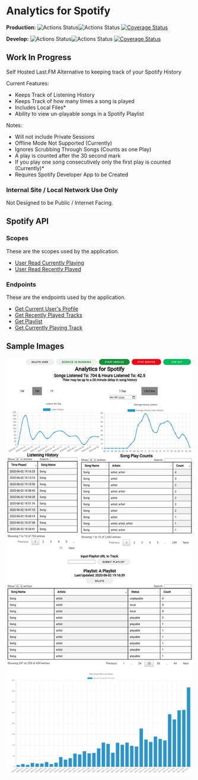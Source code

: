 # Analytics for Spotify

**Production:** ![Actions Status](https://github.com/ArthurVardevanyan/Analytics-for-Spotify/workflows/tests/badge.svg?branch=production)![Actions Status](https://github.com/ArthurVardevanyan/Analytics-for-Spotify/workflows/CodeQL/badge.svg?branch=production) [![Coverage Status](https://coveralls.io/repos/github/ArthurVardevanyan/Analytics-for-Spotify/badge.svg?branch=production)](https://coveralls.io/github/ArthurVardevanyan/Analytics-for-Spotify?branch=production)

**Develop:** ![Actions Status](https://github.com/ArthurVardevanyan/Analytics-for-Spotify/workflows/tests/badge.svg?branch=develop)![Actions Status](https://github.com/ArthurVardevanyan/Analytics-for-Spotify/workflows/CodeQL/badge.svg?branch=develop) [![Coverage Status](https://coveralls.io/repos/github/ArthurVardevanyan/Analytics-for-Spotify/badge.svg?branch=develop)](https://coveralls.io/github/ArthurVardevanyan/Analytics-for-Spotify?branch=develop)

## Work In Progress

Self Hosted Last.FM Alternative to keeping track of your Spotify History

Current Features:

- Keeps Track of Listening History
- Keeps Track of how many times a song is played
- Includes Local Files*
- Ability to view un-playable songs in a Spotify Playlist

Notes:

- Will not include Private Sessions
- Offline Mode Not Supported (Currently)
- Ignores Scrubbing Through Songs (Counts as one Play)
- A play is counted after the 30 second mark
- If you play one song consecutively only the first play is counted (Currently)*
- Requires Spotify Developer App to be Created

### Internal Site / Local Network Use Only

Not Designed to be Public / Internet Facing.

## Spotify API

### Scopes

These are the scopes used by the application.

- [User Read Currently Playing](https://developer.spotify.com/documentation/general/guides/authorization/scopes/#user-read-currently-playing)
- [User Read Recently Played](https://developer.spotify.com/documentation/general/guides/authorization/scopes/#user-read-recently-played)

### Endpoints

These are the endpoints used by the application.

- [Get Current User's Profile](https://developer.spotify.com/documentation/web-api/reference/#/operations/get-current-users-profile)
- [Get Recently Played Tracks](https://developer.spotify.com/documentation/web-api/reference/#/operations/get-recently-played)
- [Get Playlist](https://developer.spotify.com/documentation/web-api/reference/#/operations/get-playlist)
- [Get Currently Playing Track](https://developer.spotify.com/documentation/web-api/reference/#/operations/get-the-users-currently-playing-track)

## Sample Images

![Analytics For Spotify Sample](img/AnalyticsForSpotifySample.png?raw=true "Sample Output") ![Song Play Playlist Distribution](img/SongPlayPlaylistDistribution.png?raw=true "Sample Output")
